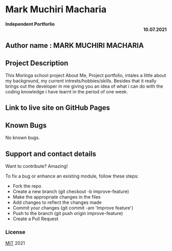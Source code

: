 # Mark Muchiri Macharia
#### Independent Portforlio   <div dir="rtl">10.07.2021</div>     
## Author name : MARK MUCHIRI MACHARIA
## Project  Description
This Moringa school project About Me, Project portfolio, intales a little about my background, my current intrests/hobbies/skills. Besides that it really brings out the developer in me giving you an idea of what i can do with the coding knowledge i have learnt in the period of one week. 
## Link to live site on GitHub Pages

## Known Bugs
No known bugs.
## Support and contact details
Want to contribute? Amazing!

To fix a bug or enhance an existing module, follow these steps:

* Fork the repo
* Create a new branch (git checkout -b improve-feature)
* Make the appropriate changes in the files
* Add changes to reflect the changes made
* Commit your changes (git commit -am 'Improve feature')
* Push to the branch (git push origin improve-feature)
* Create a Pull Request
### License
[MIT](LICENSE) 2021